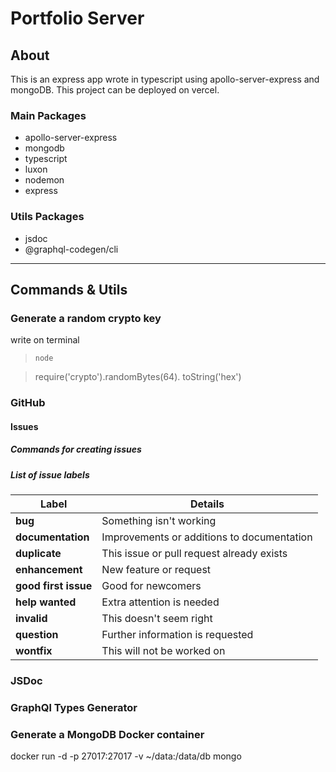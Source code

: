 # **Portfolio Server**

## **About**

This is an express app wrote in typescript using apollo-server-express and mongoDB.
This project can be deployed on vercel.

### **Main Packages**

- apollo-server-express
- mongodb
- typescript
- luxon
- nodemon
- express

### **Utils Packages**

- jsdoc
- @graphql-codegen/cli

___

## **Commands & Utils**

### **Generate a random crypto key**

write on terminal
> `node`

> require('crypto').randomBytes(64).
toString('hex')

### **GitHub**

#### **Issues**

##### Commands for creating issues

##### List of issue labels

|Label|Details|
|----|------------|     
|**bug**|Something isn't working|
|**documentation**|Improvements or additions to documentation|
|**duplicate**|This issue or pull request already exists|
|**enhancement**|New feature or request|
|**good first issue**|Good for newcomers|
|**help wanted**|Extra attention is needed|
|**invalid**|This doesn't seem right|
|**question**|Further information is requested|
|**wontfix**|This will not be worked on|

### **JSDoc**

### **GraphQl Types Generator**

### Generate a MongoDB Docker container
docker run -d -p 27017:27017 -v ~/data:/data/db mongo